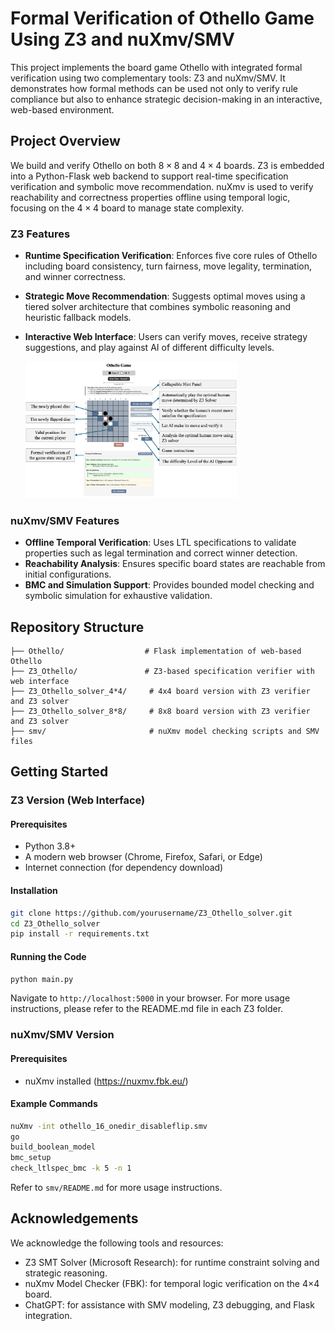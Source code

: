 # Formal Verification of Othello Game Using Z3 and nuXmv/SMV

This project implements the board game Othello with integrated formal verification using two complementary tools: Z3 and nuXmv/SMV. It demonstrates how formal methods can be used not only to verify rule compliance but also to enhance strategic decision-making in an interactive, web-based environment.

## Project Overview

We build and verify Othello on both $8 \times 8$ and $4 \times 4$ boards. Z3 is embedded into a Python-Flask web backend to support real-time specification verification and symbolic move recommendation. nuXmv is used to verify reachability and correctness properties offline using temporal logic, focusing on the $4 \times 4$ board to manage state complexity.

###  Z3 Features

- **Runtime Specification Verification**: Enforces five core rules of Othello including board consistency, turn fairness, move legality, termination, and winner correctness.

- **Strategic Move Recommendation**: Suggests optimal moves using a tiered solver architecture that combines symbolic reasoning and heuristic fallback models.

- **Interactive Web Interface**: Users can verify moves, receive strategy suggestions, and play against AI of different difficulty levels.

  <img src="README/interactive_ui.png" alt="interactive_ui" style="zoom: 33%;" />

### nuXmv/SMV Features

- **Offline Temporal Verification**: Uses LTL specifications to validate properties such as legal termination and correct winner detection.
- **Reachability Analysis**: Ensures specific board states are reachable from initial configurations.
- **BMC and Simulation Support**: Provides bounded model checking and symbolic simulation for exhaustive validation.

## Repository Structure

```
├── Othello/                  # Flask implementation of web-based Othello
├── Z3_Othello/               # Z3-based specification verifier with web interface
├── Z3_Othello_solver_4*4/     # 4x4 board version with Z3 verifier and Z3 solver
├── Z3_Othello_solver_8*8/     # 8x8 board version with Z3 verifier and Z3 solver
├── smv/                       # nuXmv model checking scripts and SMV files
```

## Getting Started

### Z3 Version (Web Interface)

#### Prerequisites

- Python 3.8+
- A modern web browser (Chrome, Firefox, Safari, or Edge)
- Internet connection (for dependency download)

#### Installation

```bash
git clone https://github.com/yourusername/Z3_Othello_solver.git
cd Z3_Othello_solver
pip install -r requirements.txt
```

#### Running the Code

```bash
python main.py
```

Navigate to `http://localhost:5000` in your browser. For more usage instructions, please refer to the README.md file in each Z3 folder.

### nuXmv/SMV Version

#### Prerequisites

- nuXmv installed (https://nuxmv.fbk.eu/)

#### Example Commands

```bash
nuXmv -int othello_16_onedir_disableflip.smv
go
build_boolean_model
bmc_setup
check_ltlspec_bmc -k 5 -n 1
```

Refer to `smv/README.md` for more usage instructions.

## Acknowledgements

We acknowledge the following tools and resources:

- Z3 SMT Solver (Microsoft Research): for runtime constraint solving and strategic reasoning.
- nuXmv Model Checker (FBK): for temporal logic verification on the 4×4 board.
- ChatGPT: for assistance with SMV modeling, Z3 debugging, and Flask integration.

